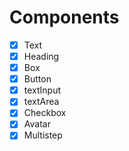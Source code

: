 # Components

- [x] Text
- [x] Heading
- [x] Box
- [x] Button
- [x] textInput
- [x] textArea
- [x] Checkbox
- [x] Avatar
- [x] Multistep